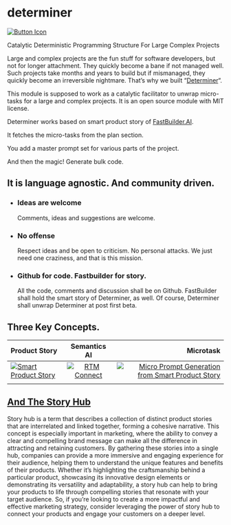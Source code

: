 # determiner 

<div>

[![Button Icon]][Link]
<!----------------------------------------------------------------------------->
[Link]: # 'Link with example title.'
<!---------------------------------[ Buttons ]--------------------------------->
[Button Icon]: https://fastbuilder.ai/story-icon-sm.png

</div>



Catalytic Deterministic Programming Structure For Large Complex Projects


Large and complex projects are the fun stuff for software developers, but not for longer attachment. They quickly become a bane if not managed well. Such projects take months and years to build but if mismanaged, they quickly become an irreversible nightmare. That’s why we built “[Determiner](https://github.com/cyberiums/determiner)“.




This module is supposed to work as a catalytic facilitator to unwrap micro-tasks for a large and complex projects. It is an open source module with MIT license.


Determiner works based on smart product story of [FastBuilder.AI](https://fastbuilder.ai).

It fetches the micro-tasks from the plan section.

You add a master prompt set for various parts of the project.

And then the magic! Generate bulk code.

It is language agnostic. And community driven.
----------------------------------------------

*   ### Ideas are welcome
    
    Comments, ideas and suggestions are welcome.
    
*   ### No offense
    
    Respect ideas and be open to criticism. No personal attacks. We just need one craziness, and that is this mission.
    
*   ### Github for code. Fastbuilder for story.
    
    All the code, comments and discussion shall be on Github. FastBuilder shall hold the smart story of Determiner, as well. Of course, Determiner shall unwrap Determiner at post first beta.
    

Three Key Concepts.
-------------------

| Product Story      | Semantics AI | Microtask     |
| :---        |    :----:   |          ---: |
| [![Smart Product Story](https://www.cyberium.info/wp-content/uploads/2023/11/Screenshot-2023-11-30-at-8.18.51 PM-1024x453.png)](https://www.cyberium.info/smart-product-story-is-the-swiss-knife-of-software-engineering/)      | [![RTM Connect](https://www.cyberium.info/wp-content/uploads/2023/11/RTM-Connect-1024x576.jpeg)](https://www.cyberium.info/what-is-a-semantics-ai/)       | [![Micro Prompt Generation from Smart Product Story](https://www.cyberium.info/wp-content/uploads/2023/11/Screenshot-2023-11-18-at-10.19.47 AM-1024x540.png)](https://www.cyberium.info/what-is-a-microtask/)   |
|    |         |       |



[And The Story Hub](https://www.cyberium.info/products/story-hub/)
------------------------------------------------------------------

Story hub is a term that describes a collection of distinct product stories that are interrelated and linked together, forming a cohesive narrative. This concept is especially important in marketing, where the ability to convey a clear and compelling brand message can make all the difference in attracting and retaining customers. By gathering these stories into a single hub, companies can provide a more immersive and engaging experience for their audience, helping them to understand the unique features and benefits of their products. Whether it’s highlighting the craftsmanship behind a particular product, showcasing its innovative design elements or demonstrating its versatility and adaptability, a story hub can help to bring your products to life through compelling stories that resonate with your target audience. So, if you’re looking to create a more impactful and effective marketing strategy, consider leveraging the power of story hub to connect your products and engage your customers on a deeper level.
